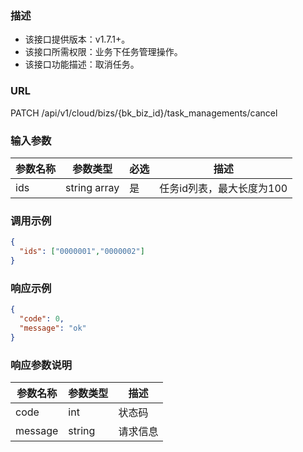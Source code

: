 ### 描述

- 该接口提供版本：v1.7.1+。
- 该接口所需权限：业务下任务管理操作。
- 该接口功能描述：取消任务。

### URL

PATCH /api/v1/cloud/bizs/{bk_biz_id}/task_managements/cancel

### 输入参数

| 参数名称       | 参数类型   | 必选 | 描述              |
|------------|--------|----|-----------------|
| ids        | string array    | 是  | 任务id列表，最大长度为100 |

### 调用示例

```json
{
  "ids": ["0000001","0000002"]
}
```

### 响应示例

```json
{
  "code": 0,
  "message": "ok"
}
```

### 响应参数说明

| 参数名称    | 参数类型   | 描述   |
|---------|--------|------|
| code    | int    | 状态码  |
| message | string | 请求信息 |
